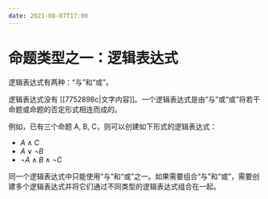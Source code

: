 ```yaml
---
date: 2021-08-07T17:00
---
```


# 命题类型之一：逻辑表达式

逻辑表达式有两种：“与”和“或”。

逻辑表达式没有 [[7752898c|文字内容]]。一个逻辑表达式是由“与”或“或”将若干命题或命题的否定形式相连而成的。

例如，已有三个命题 A, B, C，则可以创建如下形式的逻辑表达式：

-   $A \land C$
-   $A \lor \neg B$
-   $\neg A \land B \land \neg C$

同一个逻辑表达式中只能使用“与”和“或”之一。如果需要组合“与”和“或”，需要创建多个逻辑表达式并将它们通过不同类型的逻辑表达式组合在一起。
